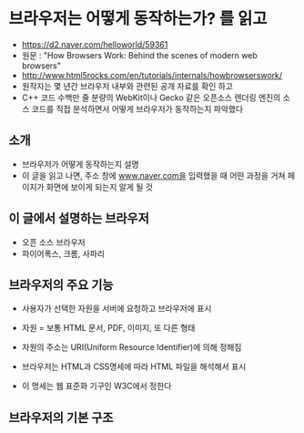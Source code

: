 # 브라우저는 어떻게 동작하는가? 를 읽고

- https://d2.naver.com/helloworld/59361
- 원문 : "How Browsers Work: Behind the scenes of modern web browsers"
- http://www.html5rocks.com/en/tutorials/internals/howbrowserswork/
- 원작자는 몇 년간 브라우저 내부와 관련된 공개 자료를 확인 하고
- C++ 코드 수백만 줄 분량의 WebKit이나 Gecko 같은 오픈소스 렌더링 엔진의 소스 코드를 직접 분석하면서 어떻게 브라우저가 동작하는지 파악했다

## 소개

- 브라우저가 어떻게 동작하는지 설명
- 이 글을 읽고 나면, 주소 창에 www.naver.com을 입력했을 때 어떤 과정을 거쳐 페이지가 화면에 보이게 되는지 알게 될 것

## 이 글에서 설명하는 브라우저

- 오픈 소스 브라우저
- 파이어폭스, 크롬, 사파리

## 브라우저의 주요 기능

- 사용자가 선택한 자원을 서버에 요청하고 브라우저에 표시
- 자원 = 보통 HTML 문서, PDF, 이미지, 또 다른 형태
- 자원의 주소는 URI(Uniform Resource Identifier)에 의해 정해짐

- 브라우저는 HTML과 CSS명세에 따라 HTML 파일을 해석해서 표시
- 이 명세는 웹 표준화 기구인 W3C에서 정한다

## 브라우저의 기본 구조
